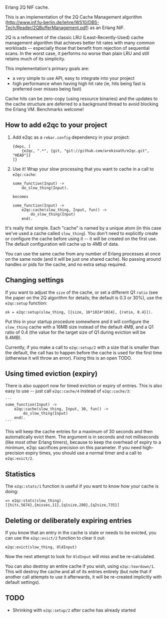 Erlang 2Q NIF cache.

This is an implementation of the 2Q Cache Management algorithm (http://www.inf.fu-berlin.de/lehre/WS10/DBS-Tech/Reader/2QBufferManagement.pdf) as an Erlang NIF.

2Q is a refinement of the classic LRU (Least-Recently-Used) cache management algorithm that achieves better hit rates with many common workloads -- especially those that benefit from rejection of sequential scans. In the worst case, it performs no worse than plain LRU and still retains much of its simplicity.

This implementation's primary goals are:
 * a *very* simple to use API, easy to integrate into your project
 * high performance when having high hit rate (ie, hits being fast is preferred over misses being fast)

Cache hits can be zero-copy (using resource binaries) and the updates to the cache structure are deferred to a background thread to avoid blocking the Erlang VM. Benchmarks welcome!

## How to add e2qc to your project

1. Add e2qc as a `rebar.config` dependency in your project:

    ```
    {deps, [
        {e2qc, ".*", {git, "git://github.com/arekinath/e2qc.git", "HEAD"}}
    ]}
    ```

2. Use it! Wrap your slow processing that you want to cache in a call to `e2qc:cache`:

    ```
    some_function(Input) ->
        do_slow_thing(Input).

    becomes

    some_function(Input) ->
        e2qc:cache(slow_thing, Input, fun() ->
            do_slow_thing(Input)
        end).
    ```

It's really that simple. Each "cache" is named by a unique atom (in this case we've used a cache called `slow_thing`). You don't need to explicitly create or configure the cache before using it -- it will be created on the first use. The default configuration will cache up to 4MB of data.

You can use the same cache from any number of Erlang processes at once on the same node (and it will be just one shared cache). No passing around handles or pids for the cache, and no extra setup required.

## Changing settings

If you want to adjust the `size` of the cache, or set a different Q1 `ratio` (see the paper on the 2Q algorithm for details; the default is 0.3 or 30%), use the `e2qc:setup` function:

    ok = e2qc:setup(slow_thing, [{size, 16*1024*1024}, {ratio, 0.4}]).

Put this in your startup procedure somewhere and it will configure the `slow_thing` cache with a 16MB size instead of the default 4MB, and a Q1 ratio of 0.4 (the value for the target size of Q1 during eviction will be 6.4MB).

Currently, if you make a call to `e2qc:setup/2` with a size that is smaller than the default, the call has to happen before the cache is used for the first time (otherwise it will throw an error). Fixing this is an open TODO.

## Using timed eviction (expiry)

There is also support now for timed eviction or expiry of entries. This is also easy to use -- just call `e2qc:cache/4` instead of `e2qc:cache/3`:

    ```
    some_function(Input) ->
        e2qc:cache(slow_thing, Input, 30, fun() ->
            do_slow_thing(Input)
        end).
    ```

This will keep the cache entries for a maximum of 30 seconds and then automatically evict them. The argument is in seconds and not milliseconds (like most other Erlang timers), because to keep the overhead of expiry to a minimum, e2qc sacrifices precision on this parameter. If you need high-precision expiry times, you should use a normal timer and a call to `e2qc:evict/2`.

## Statistics

The `e2qc:stats/1` function is useful if you want to know how your cache is doing:

    => e2qc:stats(slow_thing).
    [{hits,5674},{misses,11},{q1size,280},{q2size,735}]

## Deleting or deliberately expiring entries

If you know that an entry in the cache is stale or needs to be evicted, you can use the `e2qc:evict/2` function to clear it out:

    e2qc:evict(slow_thing, OldInput)

Now the next attempt to look for `OldInput` will miss and be re-calculated.

You can also destroy an entire cache if you wish, using `e2qc:teardown/1`. This will destroy the cache and all of its entries entirely (but note that if another call attempts to use it afterwards, it will be re-created implicitly with default settings).

## TODO

 * Shrinking with `e2qc:setup/2` after cache has already started
